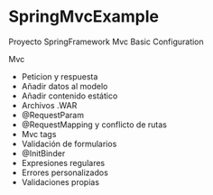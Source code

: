 # SpringMvcExample
Proyecto SpringFramework Mvc Basic Configuration

Mvc
- Peticion y respuesta
- Añadir datos al modelo 
- Añadir contenido estático
- Archivos .WAR
- @RequestParam
- @RequestMapping y conflicto de rutas
- Mvc tags
- Validación de formularios
- @InitBinder
- Expresiones regulares
- Errores personalizados
- Validaciones propias
